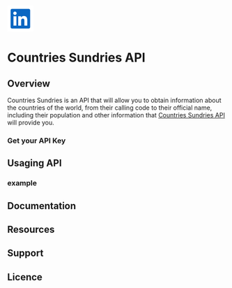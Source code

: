 <!-- [![Countries Sundries API](https://github.com/ArielBritezDiaz.png)](https://countriessundriesapi.com) -->

[![LinkedIn](./public/resources/readme/icons/linkedin-common.svg)](https://www.linkedin.com/in/ariel-britez-diaz-technical/)

# Countries Sundries API
## Overview
Countries Sundries is an API that will allow you to obtain information about the countries of the world, from their calling code to their official name, including their population and other information that [Countries Sundries API](https://github.com/countriesSundriesApi/linguists/#1) will provide you.
<!-- [Countries Sundries API](https://countrtiessundriesapi.com) -->
### Get your API Key
## Usaging API

### example

## Documentation

## Resources

## Support

## Licence